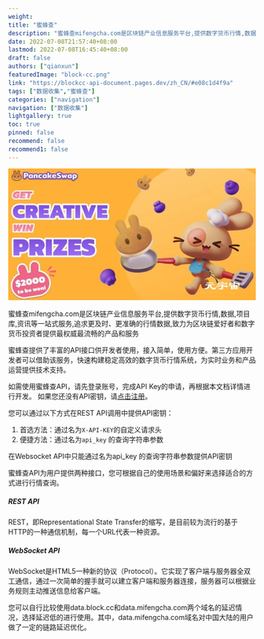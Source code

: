 ```yaml
---
weight: 
title: "蜜蜂查"
description: "蜜蜂查mifengcha.com是区块链产业信息服务平台,提供数字货币行情,数据,项目库,资讯等一站式服务,追求更及时、更准确的行情数据,致力为区块链爱好者和数字货币投资者提供最权威最流..."
date: 2022-07-08T21:57:40+08:00
lastmod: 2022-07-08T16:45:40+08:00
draft: false
authors: ["qianxun"]
featuredImage: "block-cc.png"
link: "https://blockcc-api-document.pages.dev/zh_CN/#e08c1d4f9a"
tags: ["数据收集","蜜蜂查"]
categories: ["navigation"]
navigation: ["数据收集"]
lightgallery: true
toc: true
pinned: false
recommend: false
recommend1: false
---
```



![](2c9ef8189de243fd290c8bec257942d.jpg)

蜜蜂查mifengcha.com是区块链产业信息服务平台,提供数字货币行情,数据,项目库,资讯等一站式服务,追求更及时、更准确的行情数据,致力为区块链爱好者和数字货币投资者提供最权威最流畅的产品和服务

蜜蜂查提供了丰富的API接口供开发者使用，接入简单，使用方便。第三方应用开发者可以借助该服务，快速构建稳定高效的数字货币行情系统，为实时业务和产品运营提供技术支持。

如需使用蜜蜂查API，请先登录账号，完成API Key的申请，再根据本文档详情进行开发。 如果您还没有API密钥，请[点击注册](https://data.mifengcha.com/register)。

您可以通过以下方式在REST API调用中提供API密钥：

1. 首选方法：通过名为`X-API-KEY`的自定义请求头
2. 便捷方法：通过名为`api_key` 的查询字符串参数

在Websocket API中只能通过名为api_key 的查询字符串参数提供API密钥

蜜蜂查API为用户提供两种接口，您可根据自己的使用场景和偏好来选择适合的方式进行行情查询。

##### REST API

REST，即Representational State Transfer的缩写，是目前较为流行的基于HTTP的一种通信机制，每一个URL代表一种资源。

##### WebSocket API

WebSocket是HTML5一种新的协议（Protocol）。它实现了客户端与服务器全双工通信，通过一次简单的握手就可以建立客户端和服务器连接，服务器可以根据业务规则主动推送信息给客户端。

您可以自行比较使用data.block.cc和data.mifengcha.com两个域名的延迟情况，选择延迟低的进行使用。其中，data.mifengcha.com域名对中国大陆的用户做了一定的链路延迟优化。